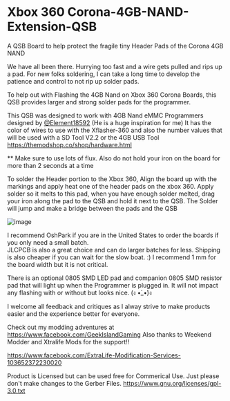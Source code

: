 # Xbox 360 Corona-4GB-NAND-Extension-QSB
A QSB Board to help protect the fragile tiny Header Pads of the Corona 4GB NAND

We have all been there.  Hurrying too fast and a wire gets pulled and rips up a pad.
For new folks soldering, I can take a long time to develop the patience and control to not rip up solder pads.

To help out with Flashing the 4GB Nand on Xbox 360 Corona Boards, this QSB provides larger and strong solder pads for the programmer.

This QSB was designed to work with 4GB Nand eMMC Programmers designed by [@Element18592](https://github.com/Element18592) (He is a huge inspiration for me)
It has the color of wires to use with the Xflasher-360 and also the number values that will be used with a SD Tool V2.2 or the 4GB USB Tool
https://themodshop.co/shop/hardware.html


** Make sure to use lots of flux.  Also do not hold your iron on the board for more than 2 seconds at a time

To solder the Header portion to the Xbox 360, Align the board up with the markings and apply heat one of the header pads on the xbox 360.
Apply solder so it melts to this pad, when you have enough solder melted, drag your iron along the pad to the QSB and hold it next to the QSB.
The Solder will jump and make a bridge between the pads and the QSB

![image](https://user-images.githubusercontent.com/70423454/155050342-66d070f9-4ec3-4029-ba87-390f9fa3f10e.png)



I recommend OshPark if you are in the United States to order the boards if you only need a small batch.  
JLCPCB is also a great choice and can do larger batches for less.  Shipping is also cheaper if you can wait for the slow boat.  :)
I recommend 1 mm for the board width but it is not critical.

There is an optional 0805 SMD LED pad and companion 0805 SMD resistor pad that will light up when the Programmer is plugged in.
It will not impact any flashing with or without but looks nice.  (ง •̀_•́)ง

I welcome all feedback and critiques as I alway strive to make products easier and the experience better for everyone.

Check out my modding adventures at https://www.facebook.com/GeekIslandGaming
Also thanks to Weekend Modder and Xtralife Mods for the support!!

https://www.facebook.com/ExtraLife-Modification-Services-103652372230020

Product is Licensed but can be used free for Commerical Use.  Just please don't make changes to the Gerber Files.
https://www.gnu.org/licenses/gpl-3.0.txt
